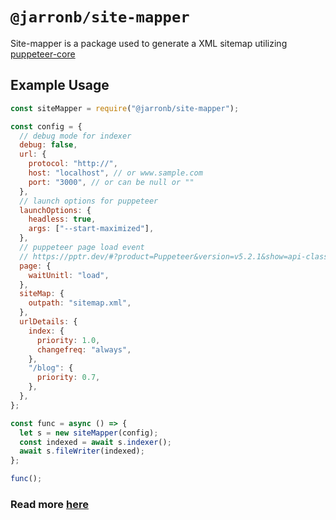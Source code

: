 # `@jarronb/site-mapper`

Site-mapper is a package used to generate a XML sitemap utilizing [puppeteer-core](https://www.npmjs.com/package/puppeteer-core)

## Example Usage

```javascript
const siteMapper = require("@jarronb/site-mapper");

const config = {
  // debug mode for indexer
  debug: false,
  url: {
    protocol: "http://",
    host: "localhost", // or www.sample.com
    port: "3000", // or can be null or ""
  },
  // launch options for puppeteer
  launchOptions: {
    headless: true,
    args: ["--start-maximized"],
  },
  // puppeteer page load event
  // https://pptr.dev/#?product=Puppeteer&version=v5.2.1&show=api-class-page
  page: {
    waitUnitl: "load",
  },
  siteMap: {
    outpath: "sitemap.xml",
  },
  urlDetails: {
    index: {
      priority: 1.0,
      changefreq: "always",
    },
    "/blog": {
      priority: 0.7,
    },
  },
};

const func = async () => {
  let s = new siteMapper(config);
  const indexed = await s.indexer();
  await s.fileWriter(indexed);
};

func();
```

### Read more [here](https://github.com/jarronb/site-mapper#readme)

